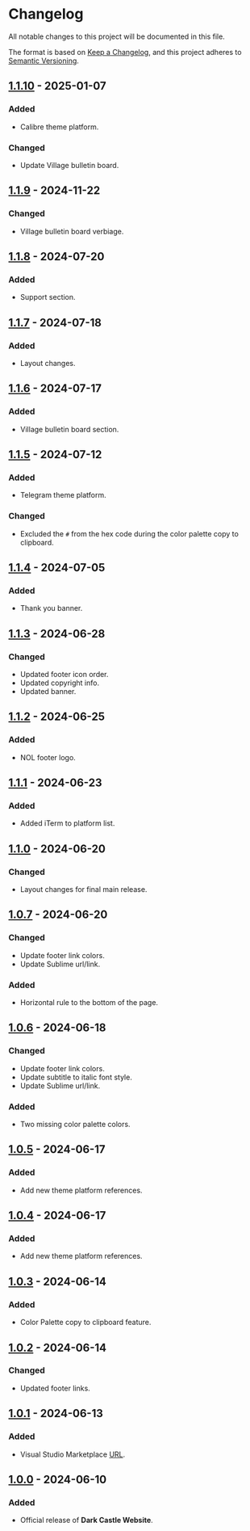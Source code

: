 # Changelog

All notable changes to this project will be documented in this file.

The format is based on [Keep a Changelog](https://keepachangelog.com/en/1.1.0/),
and this project adheres to [Semantic Versioning](https://semver.org/spec/v2.0.0.html).

## [1.1.10] - 2025-01-07

### Added

- Calibre theme platform.

### Changed

- Update Village bulletin board.


## [1.1.9] - 2024-11-22

### Changed

- Village bulletin board verbiage.

## [1.1.8] - 2024-07-20

### Added

- Support section.

## [1.1.7] - 2024-07-18

### Added

- Layout changes.

## [1.1.6] - 2024-07-17

### Added

- Village bulletin board section.

## [1.1.5] - 2024-07-12

### Added

- Telegram theme platform.

### Changed

- Excluded the `#` from the hex code during the color palette copy to clipboard.

## [1.1.4] - 2024-07-05

### Added

- Thank you banner.

## [1.1.3] - 2024-06-28

### Changed

- Updated footer icon order.
- Updated copyright info.
- Updated banner.

## [1.1.2] - 2024-06-25

### Added

- NOL footer logo.

## [1.1.1] - 2024-06-23

### Added

- Added iTerm to platform list.

## [1.1.0] - 2024-06-20

### Changed

- Layout changes for final main release.

## [1.0.7] - 2024-06-20

### Changed

- Update footer link colors.
- Update Sublime url/link.

### Added

- Horizontal rule to the bottom of the page.

## [1.0.6] - 2024-06-18

### Changed

- Update footer link colors.
- Update subtitle to italic font style.
- Update Sublime url/link.

### Added

- Two missing color palette colors.

## [1.0.5] - 2024-06-17

### Added

- Add new theme platform references.

## [1.0.4] - 2024-06-17

### Added

- Add new theme platform references.

## [1.0.3] - 2024-06-14

### Added

- Color Palette copy to clipboard feature.

## [1.0.2] - 2024-06-14

### Changed

- Updated footer links.

## [1.0.1] - 2024-06-13

### Added

- Visual Studio Marketplace [URL](https://marketplace.visualstudio.com/items?itemName=scottgriv.Dark-Castle).

## [1.0.0] - 2024-06-10

### Added

- Official release of **Dark Castle Website**.

[1.1.10]: https://github.com/scottgriv/Dark-Castle-Website/compare/1.1.9...1.1.10
[1.1.9]: https://github.com/scottgriv/Dark-Castle-Website/compare/1.1.8...1.1.9
[1.1.8]: https://github.com/scottgriv/Dark-Castle-Website/compare/1.1.7...1.1.8
[1.1.7]: https://github.com/scottgriv/Dark-Castle-Website/compare/1.1.6...1.1.7
[1.1.6]: https://github.com/scottgriv/Dark-Castle-Website/compare/1.1.5...1.1.6
[1.1.5]: https://github.com/scottgriv/Dark-Castle-Website/compare/1.1.4...1.1.5
[1.1.4]: https://github.com/scottgriv/Dark-Castle-Website/compare/1.1.3...1.1.4
[1.1.3]: https://github.com/scottgriv/Dark-Castle-Website/compare/1.1.2...1.1.3
[1.1.2]: https://github.com/scottgriv/Dark-Castle-Website/compare/1.1.1...1.1.2
[1.1.1]: https://github.com/scottgriv/Dark-Castle-Website/compare/1.1.0...1.1.1
[1.1.0]: https://github.com/scottgriv/Dark-Castle-Website/compare/1.0.7...1.1.0
[1.0.7]: https://github.com/scottgriv/Dark-Castle-Website/compare/1.0.6...1.0.7
[1.0.6]: https://github.com/scottgriv/Dark-Castle-Website/compare/1.0.5...1.0.6
[1.0.5]: https://github.com/scottgriv/Dark-Castle-Website/compare/1.0.4...1.0.5
[1.0.4]: https://github.com/scottgriv/Dark-Castle-Website/compare/v1.0.3...1.0.4
[1.0.3]: https://github.com/scottgriv/Dark-Castle-Website/compare/v1.0.2...v1.0.3
[1.0.2]: https://github.com/scottgriv/Dark-Castle-Website/compare/v1.0.1...v1.0.2
[1.0.1]: https://github.com/scottgriv/Dark-Castle-Website/compare/v1.0.0...v1.0.1
[1.0.0]: https://github.com/scottgriv/Dark-Castle-Website/releases/tag/v1.0.0
